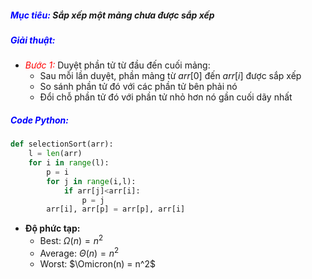 ##### <span style="color:blue">**Mục tiêu:**</span> Sắp xếp một mảng chưa được sắp xếp

##### <span style="color:blue">**Giải thuật:**</span>

- <span style="color:red">*Bước 1:*</span> Duyệt phần tử từ đầu đến cuối mảng:
  - Sau mỗi lần duyệt, phần mảng từ $arr[0]$ đến $arr[i]$ được sắp xếp
  - So sánh phần tử đó với các phần tử bên phải nó
  - Đổi chỗ phần tử đó với phần tử nhỏ hơn nó gần cuối dãy nhất

##### <span style="color:blue">**Code Python:**</span>

```python
def selectionSort(arr):
    l = len(arr)
    for i in range(l):
        p = i
        for j in range(i,l):
            if arr[j]<arr[i]:
                p = j
        arr[i], arr[p] = arr[p], arr[i]
```

- **Độ phức tạp:**
  - Best: $\Omega (n)=n^2$
  - Average: $\Theta (n) = n^2$
  - Worst: $\Omicron(n) = n^2$


